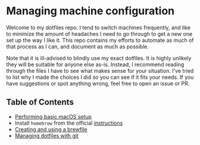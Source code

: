 # Managing machine configuration

Welcome to my dotfiles repo. I tend to switch machines frequently, and like to minimize the
amount of headaches I need to go through to get a new one set up the way I like it. This repo
contains my efforts to automate as much of that process as I can, and document as much as possible.

Note that it is ill-advised to blindly use my exact dotfiles. It is highly unlikely they will be
suitable for anyone else as-is. Instead, I recommend reading through the files I have to see what
makes sense for your situation. I've tried to list why I made the choices I did so you can see
if it fits your needs. If you have suggestions or spot anything wrong, feel free to open an issue
or PR.

## Table of Contents

- [Performing basic macOS setup](https://github.com/anson-vandoren/.dotfiles/blob/master/dotfile_docs/macos_setup.md)
- Install `homebrew` from the official [instructions](https://brew.sh/)
- [Creating and using a brewfile](https://github.com/anson-vandoren/.dotfiles/blob/master/dotfile_docs/brewfile.md)
- [Managing dotfiles with git](https://github.com/anson-vandoren/.dotfiles/blob/master/dotfile_docs/dotfile_management.md)
